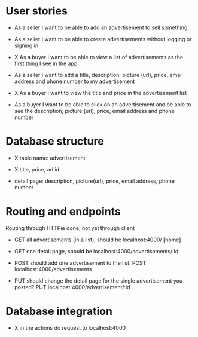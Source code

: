 # User stories

- As a seller I want to be able to add an advertisement to sell something

- As a seller I want to be able to create advertisements without logging or signing in

- X As a buyer I want to be able to view a list of advertisements as the first thing I see in the app

- As a seller I want to add a title, description, picture (url), price, email address       and phone number to my advertisement

- X As a buyer I want to view the title and price in the advertisement list

-  As a buyer I want to be able to click on an advertisement and be able to see the description, picture (url), price, email address and phone number



# Database structure

-  X table name: advertisement

-  X title, price, ad id

- detail page: description, picture(url), price, email address, phone number


# Routing and endpoints

Routing through HTTPie done, not yet through client

- GET all advertisements (in a list), should be localhost:4000/ [home]

- GET one detail page, should be localhost:4000/advertisements/:id

- POST should add one advertisement to the list. POST localhost:4000/advertisements

- PUT should change the detail page for the single advertisement you posted?
    PUT localhost:4000/advertisement/:id

# Database integration

- X in the actions do request to localhost:4000